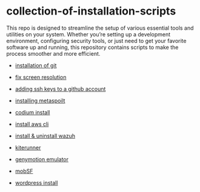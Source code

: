 # collection-of-installation-scripts

This repo is designed to streamline the setup of various essential tools and 
utilities on your system. Whether you’re setting up a development environment, 
configuring security tools, or just need to get your favorite software up and running, 
this repository contains scripts to make the process smoother and more efficient.

- [installation of git ](https://github.com/njeru-codes/collection-of-installation-scripts/blob/main/scripts/install.sh)

- [fix  screen resolution](https://github.com/njeru-codes/collection-of-installation-scripts/blob/main/scripts/resolution.sh)

- [adding ssh keys to a github account](https://github.com/njeru-codes/collection-of-installation-scripts/blob/main/scripts/github-ssh.sh)
    
- [installing metaspoilt](https://github.com/njeru-codes/collection-of-installation-scripts/blob/main/scripts/metaspoilt.sh)

- [codium install](https://github.com/njeru-codes/collection-of-installation-scripts/blob/main/codium/install.sh)
- [install aws cli](https://github.com/njeru-codes/collection-of-installation-scripts/blob/main/aws_cli.sh)

- [ install & uninstall wazuh](https://github.com/njeru-codes/collection-of-installation-scripts/tree/main/wazuh)
- [kiterunner](https://github.com/njeru-codes/collection-of-installation-scripts/tree/main/kiterunner)
- [genymotion emulator](https://github.com/njeru-codes/collection-of-installation-scripts/blob/main/genymotion/install.sh)
- [mobSF](https://github.com/njeru-codes/collection-of-installation-scripts/blob/main/installs/MobSF/install)
- [wordpress install](https://github.com/njeru-codes/collection-of-installation-scripts/blob/main/wordpress/wordpress-install.yml)
